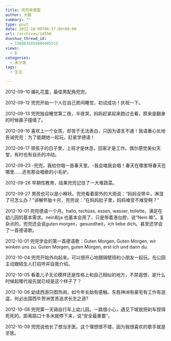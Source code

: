 ```yaml
---
title: 兜兜来德国
author: 大鹏
summary: ""
type: post
date: 2012-10-09T06:57:09+00:00
url: /archives/14550
duoshuo_thread_id:
  - 1360835854884405512
views:
  - 8
categories:
  - 未分类
tags:
  - 生活

---
```

2012-09-10 婚礼花童，最佳男配角兜兜。
  
2012-09-12 兜兜开始一个人在自己房间睡觉，初试成功！庆祝一下。
  
2012-09-13 兜兜独自睡觉第二夜，半夜哭，妈妈赶紧起来跑过去看，原来是翻身的时候鼻子撞墙了。
  
2012-09-16 喜欢上一个女孩，却苦于无法表白，只因为语言不通！我语重心长地告诫兜兜：为了能跟她一起玩，赶紧学德语！
  
2012-09-17 带孩子的日子里，上班才是休息，回家才是工作。偶尔感觉美似天堂，有时也有自杀的冲动。
  
2012-09-23 -兜兜，我给你唱一首春天里。-我会唱我会唱！春天在哪里呀春天在哪里&#8230;&#8230;还有那会唱歌的小毛驴。
  
2012-09-26 早期性教育，结果兜兜记住了一大堆蔬菜。
  
2012-09-27 男孩也可以是小棉袄。兜兜看着窗外的大雨说：“妈妈没带伞，淋湿了可怎么办？”讲解怀胎十月，兜兜说：“在妈妈肚子里，妈妈难受不难受啊？”
  
2012-10-01 兜兜德语一个月。hallo, tschüss, essen, wasser, toilette，满足在幼儿园的基本需求。nein和ja 也基本会用了，只是带着港台腔，说“Nein 嘛”。复杂点的，兜兜还会说guten morgen，gesundheit，ich liebe dich。甚至还学会了一首德语歌。
  
2012-10-01 兜兜学会的第一首德语歌：Guten Morgen, Guten Morgen, wir winken uns zu. Guten Morgen, guten Morgen, erst ich und dann du.
  
2012-10-04 兜兜开始外向起来。可以很开心地跟隔壁班的小朋友一起玩。在公园主动跟陌生人打招呼并自我介绍。
  
2012-10-05 看着儿子无论模样还是性格上和自己相似的地方，不禁遐想，是什么时候起哪代祖先就已经是这个样子了？
  
2012-10-06 幼读西游只图热闹，如今年长始有感触。东胜神洲有豪宅有工作有逍遥，何必出国西牛贺洲苦苦追求长生之道?
  
2012-10-08 兜兜第一天骑自行车上幼儿园。一路很小心，遇见下坡就把刹车捏得死死的，距离路口十多米就停下来，说“安全最重要”。
  
2012-10-09 兜兜说他长了想当牙医。这个理想很不错，因为我很喜欢的歌手就是牙医。
